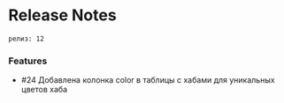 # Release Notes

`релиз: 12`
<br>
### Features
- #24 Добавлена колонка color в таблицы с хабами для уникальных цветов хаба
